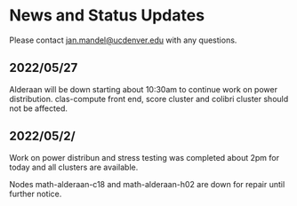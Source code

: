 # News and Status Updates

Please contact jan.mandel@ucdenver.edu with any questions.

## 2022/05/27 
Alderaan will be down starting about 10:30am to continue work on power distribution. clas-compute front end, score cluster and colibri cluster should not be affected.


## 2022/05/2/
Work on power distribun and stress testing was completed about 2pm for today and all clusters are available.

Nodes math-alderaan-c18 and math-alderaan-h02 are down for repair until further notice.
